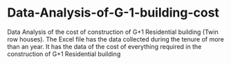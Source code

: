 # Data-Analysis-of-G-1-building-cost
Data Analysis of the cost of construction of G+1 Residential building (Twin row houses).
The Excel file has the data collected during the tenure of more than an year. It has the data of the cost of everything required in the construction of G+1 Residential building
